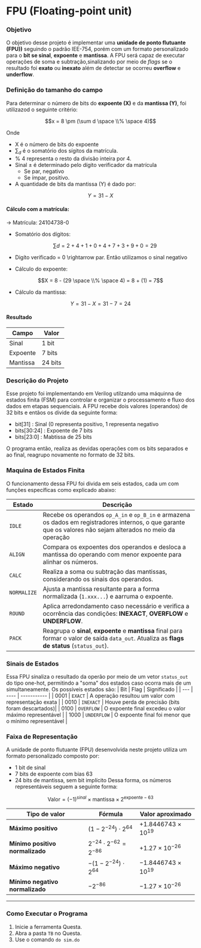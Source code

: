# FPU (Floating-point unit)

### Objetivo
O objetivo desse projeto é implementar uma __unidade de ponto flutuante (FPU))__ seguindo o padrão IEE-754, porém com um formato personalizado para o __bit se sinal__, __expoente__ e __mantissa__. A FPU será capaz de executar operações de soma e subtração,sinalizando por meio de _flags_ se o resultado foi __exato__ ou __inexato__ além de detectar se ocorreu __overflow__ e __underflow__.

### Definição do tamanho do campo
Para determinar o número de bits do __expoente (X)__ e da __mantissa (Y)__, foi utilizazod o seguinte critério:

$$x = 8 \pm (\sum d \space \\% \space 4)$$

Onde
- X é o número de bits do expoente
- $\sum_d$ é o somatório dos sígitos da matrícula.
- % 4 representa o resto da divisão inteira por 4.
- Sinal $\pm$ é determinado pelo dígito verificador da matrícula
  - Se par, negativo
  - Se ímpar, positivo.
- A quantidade de bits da mantissa (Y) é dado por:

$$Y = 31 - X$$ 
    
#### Cálculo com a matrícula:
  $\rightarrow$ Matrícula: 24104738-0
- Somatório dos dígitos:

  $$\sum d = 2 + 4 +1 + 0 + 4 + 7 + 3 + 9 + 0 = 29$$
- Digíto verificado = 0 \rightarrow par. Então utilizamos o sinal negativo
- Cálculo do expoente:
  
$$X = 8 - (29 \space \\% \space 4) = 8 + (1) = 7$$

- Cálculo da mantissa:
  
$$Y = 31 - X = 31 - 7 = 24$$

#### Resultado 
| Campo | Valor |
| ----- | ----- |
| Sinal | 1 bit |
| Expoente | 7 bits |
| Mantissa | 24 bits |



### Descrição do Projeto
Esse projeto foi implementando em Verilog utilzando uma máquinna de estados finita (FSM) para controlar e organizar o processamento e fluxo dos dados em etapas sequenciais. 
A FPU recebe dois valores (operandos) de 32 bits e entãos os divide da seguinte forma:
- bit[31] : Sinal (0 representa positivo, 1 representa negativo
- bits[30:24] : Expoente de 7 bits
- bits[23:0] : Mabtissa de 25 bits

O programa então, realiza as devidas operações com os bits separados e ao final, reagrupo novamente no formato de 32 bits. 

### Maquina de Estados Finita
O funcionamento dessa FPU foi divida em seis estados, cada um com funções específicas como explicado abaixo:

| Estado      | Descrição |
| ----------- | ---- |
| `IDLE`      | Recebe os operandos `op_A_in` e `op_B_in` e armazena os dados em registradores internos, o que garante que os valores não sejam alterados no meio da operação |
| `ALIGN`     | Compara os expoentes dos operandos e desloca a mantissa do operando com menor expoente para alinhar os números.|
| `CALC`      | Realiza a soma ou subtração das mantissas, considerando os sinais dos operandos. |
| `NORMALIZE` | Ajusta a mantissa resultante para a forma normalizada (`1.xxx...`) e aarruma o expoente. |
| `ROUND`     | Aplica arredondamento caso necessário e verifica a ocorrência das condições: **INEXACT**, **OVERFLOW** e **UNDERFLOW**.|
| `PACK`      | Reagrupa o __sinal__, __expoente__ e __mantissa__ final para formar o valor de saída `data_out`. Atualiza as **flags de status** (`status_out`).|


### Sinais de Estados
Essa FPU sinaliza o resultado da operão por meio de um vetor `status_out` do tipo one-hot, permitindo a "soma" dos estados caso ocorra mais de um simultaneamente. Os possíveis estados são:
| Bit | Flag | Significado |
| --- | ---- | ----------- |
| 0001 | `EXACT`     | A operação resultou um valor com representação exata |
| 0010 | `INEXACT`   | Houve perda de precisão (bits foram descartados)|
| 0100 | `OVERFLOW`  | O expoente final excedeu o valor máximo representável |
| 1000 | `UNDERFLOW` | O expoente final foi menor que o mínimo representável |

### Faixa de Representação
A unidade de ponto flutuante (FPU) desenvolvida neste projeto utiliza um formato personalizado composto por:
- 1 bit de sinal
- 7 bits de expoente com bias 63
- 24 bits de mantissa, sem bit implícito
Dessa forma, os números representáveis seguem a seguinte forma:

$$\text{Valor} = (-1)^{sinal} \times \text{mantissa} \times 2^{\text{expoente} -63}$$

| Tipo de valor                   | Fórmula                           | Valor aproximado            |
| ------------------------------- | --------------------------------- | --------------------------- |
| **Máximo positivo**             | $(1 - 2^{-24}) \cdot 2^{64}$      | $+1.8446743 \times 10^{19}$ |
| **Mínimo positivo normalizado** | $2^{-24} \cdot 2^{-62} = 2^{-86}$ | $+1.27 \times 10^{-26}$     |
| **Máximo negativo**             | $-(1 - 2^{-24}) \cdot 2^{64}$     | $-1.8446743 \times 10^{19}$ |
| **Mínimo negativo normalizado** | $-2^{-86}$                        | $-1.27 \times 10^{-26}$     |


---

### Como Executar o Programa
1. Inicie a ferramenta Questa.
2. Abra a pasta `TB` no Questa.
3. Use o comando `do sim.do`
